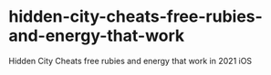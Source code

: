 # hidden-city-cheats-free-rubies-and-energy-that-work
Hidden City Cheats free rubies and energy that work in 2021 iOS
